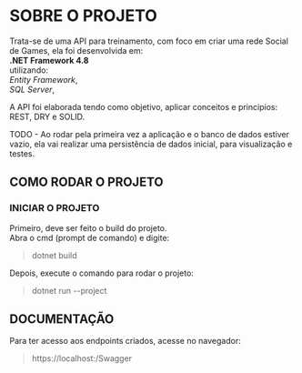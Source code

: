 # SOBRE O PROJETO
Trata-se de uma API para treinamento, com foco em criar uma rede Social de Games, ela foi desenvolvida em:<br>
**.NET Framework 4.8**<br>
utilizando:<br> 
*Entity Framework*,<br>
*SQL Server*,<br>

A API foi elaborada tendo como objetivo, aplicar conceitos e princípios: REST, DRY e SOLID.

TODO - Ao rodar pela primeira vez a aplicação e o banco de dados estiver vazio, ela vai realizar uma persistência de dados inicial, para visualização e testes.

## COMO RODAR O PROJETO

### INICIAR O PROJETO
Primeiro, deve ser feito o build do projeto. 
<br>
Abra o cmd (prompt de comando) e digite:
>dotnet build

>
Depois, execute o comando para rodar o projeto:
>dotnet run --project 

## DOCUMENTAÇÃO
Para ter acesso aos endpoints criados, acesse no navegador:
>https://localhost:/Swagger

